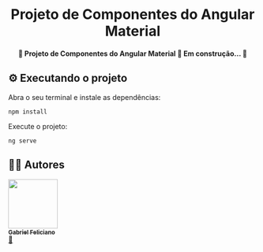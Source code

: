 <h1 align="center">Projeto de Componentes do Angular Material</h1>

<h4 align="center"> 
	🚧  Projeto de Componentes do Angular Material 🚀 Em construção...  🚧
</h4>

## ⚙️ Executando o projeto

Abra o seu terminal e instale as dependências:
```
npm install
```

Execute o projeto:
```
ng serve
```


## 👨‍🚀 Autores

<a href="https://www.linkedin.com/in/gabriel-feliciano/"><img src="https://media-exp1.licdn.com/dms/image/C4D03AQFfBeSQ7c2htA/profile-displayphoto-shrink_800_800/0/1570478014899?e=1640822400&v=beta&t=V_8ksr2CYQ0vLOGBR-iUzTKfK0Ye2fLbG2r40O68lg4" width="100px;" alt=""/><br /><sub><b>Gabriel Feliciano</b></sub></a><br /><a href="https://www.linkedin.com/in/gabriel-feliciano/" title="LinkedIn">🚀</a>
